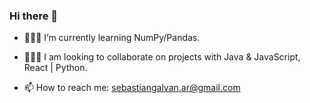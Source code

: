 ### Hi there 👋
<!-- **SebasGalvan/SebasGalvan** is a ✨ _special_ ✨ repository because its `README.md` (this file) appears on your GitHub profile. -->

<!-- - 📗 I am currently working on a book app -->
- 👨🏻‍💻 I’m currently learning NumPy/Pandas.
- 👨🏻‍🌾 I am looking to collaborate on projects with Java & JavaScript, React | Python.

- 📫 How to reach me: sebastiangalvan.ar@gmail.com
